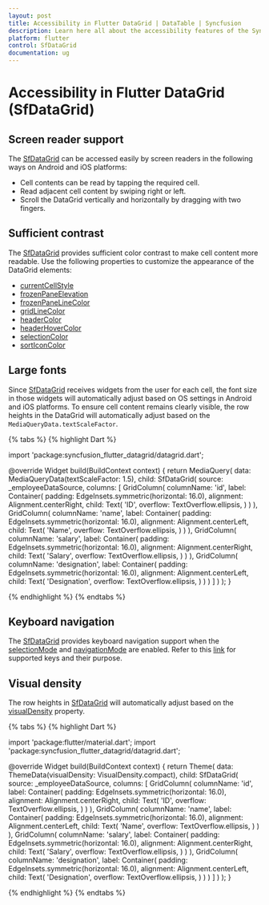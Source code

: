 ```yaml
---
layout: post
title: Accessibility in Flutter DataGrid | DataTable | Syncfusion
description: Learn here all about the accessibility features of the Syncfusion Flutter DataGrid (SfDataGrid) widget and more.
platform: flutter
control: SfDataGrid
documentation: ug
---
```


# Accessibility in Flutter DataGrid (SfDataGrid)

## Screen reader support

The [SfDataGrid](https://pub.dev/documentation/syncfusion_flutter_datagrid/latest/datagrid/SfDataGrid-class.html) can be accessed easily by screen readers in the following ways on Android and iOS platforms:

* Cell contents can be read by tapping the required cell.
* Read adjacent cell content by swiping right or left.
* Scroll the DataGrid vertically and horizontally by dragging with two fingers.

## Sufficient contrast

The [SfDataGrid](https://pub.dev/documentation/syncfusion_flutter_datagrid/latest/datagrid/SfDataGrid-class.html) provides sufficient color contrast to make cell content more readable. Use the following properties to customize the appearance of the DataGrid elements:

* [currentCellStyle](https://pub.dev/documentation/syncfusion_flutter_datagrid/latest/datagrid/DataGridCurrentCellStyle-class.html)
* [frozenPaneElevation](https://pub.dev/documentation/syncfusion_flutter_datagrid/latest/datagrid/SfDataGrid/frozenPaneElevation.html)
* [frozenPaneLineColor](https://pub.dev/documentation/syncfusion_flutter_datagrid/latest/datagrid/SfDataGrid/frozenPaneLineColor.html)
* [gridLineColor](https://pub.dev/documentation/syncfusion_flutter_datagrid/latest/datagrid/SfDataGrid/gridLineColor.html)
* [headerColor](https://pub.dev/documentation/syncfusion_flutter_datagrid/latest/datagrid/SfDataGrid/headerColor.html)
* [headerHoverColor](https://pub.dev/documentation/syncfusion_flutter_datagrid/latest/datagrid/SfDataGrid/headerHoverColor.html)
* [selectionColor](https://pub.dev/documentation/syncfusion_flutter_datagrid/latest/datagrid/SfDataGrid/selectionColor.html)
* [sortIconColor](https://pub.dev/documentation/syncfusion_flutter_datagrid/latest/datagrid/SfDataGrid/sortIconColor.html)

## Large fonts

Since [SfDataGrid](https://pub.dev/documentation/syncfusion_flutter_datagrid/latest/datagrid/SfDataGrid-class.html) receives widgets from the user for each cell, the font size in those widgets will automatically adjust based on OS settings in Android and iOS platforms. To ensure cell content remains clearly visible, the row heights in the DataGrid will automatically adjust based on the `MediaQueryData.textScaleFactor`.

{% tabs %}
{% highlight Dart %}

import 'package:syncfusion_flutter_datagrid/datagrid.dart';

@override
Widget build(BuildContext context) {
  return MediaQuery(
    data: MediaQueryData(textScaleFactor: 1.5),
    child: SfDataGrid(
      source: _employeeDataSource, 
      columns: <GridColumn>[
        GridColumn(
          columnName: 'id',
          label: Container(
            padding: EdgeInsets.symmetric(horizontal: 16.0),
            alignment: Alignment.centerRight,
            child: Text(
              'ID',
              overflow: TextOverflow.ellipsis,
            )
          )
        ),
        GridColumn(
          columnName: 'name',
          label: Container(
            padding: EdgeInsets.symmetric(horizontal: 16.0),
            alignment: Alignment.centerLeft,
            child: Text(
              'Name',
              overflow: TextOverflow.ellipsis,
            )
          )
        ),
        GridColumn(
          columnName: 'salary',
          label: Container(
            padding: EdgeInsets.symmetric(horizontal: 16.0),
            alignment: Alignment.centerRight,
            child: Text(
              'Salary',
              overflow: TextOverflow.ellipsis,
            )
          )
        ),
        GridColumn(
          columnName: 'designation',
          label: Container(
            padding: EdgeInsets.symmetric(horizontal: 16.0),
            alignment: Alignment.centerLeft,
            child: Text(
              'Designation',
              overflow: TextOverflow.ellipsis,
            )
          )
        )
      ]
    )
  );
}

{% endhighlight %}
{% endtabs %}

## Keyboard navigation

The [SfDataGrid](https://pub.dev/documentation/syncfusion_flutter_datagrid/latest/datagrid/SfDataGrid-class.html) provides keyboard navigation support when the [selectionMode](https://pub.dev/documentation/syncfusion_flutter_datagrid/latest/datagrid/SfDataGrid/selectionMode.html) and [navigationMode](https://pub.dev/documentation/syncfusion_flutter_datagrid/latest/datagrid/SfDataGrid/navigationMode.html) are enabled. Refer to this [link](https://help.syncfusion.com/flutter/datagrid/selection#keyboard-behavior) for supported keys and their purpose.

## Visual density

The row heights in [SfDataGrid](https://pub.dev/documentation/syncfusion_flutter_datagrid/latest/datagrid/SfDataGrid-class.html) will automatically adjust based on the [visualDensity](https://api.flutter.dev/flutter/material/ThemeData/visualDensity.html) property.

{% tabs %}
{% highlight Dart %}

import 'package:flutter/material.dart';
import 'package:syncfusion_flutter_datagrid/datagrid.dart';

@override
Widget build(BuildContext context) {
  return Theme(
    data: ThemeData(visualDensity: VisualDensity.compact),
    child: SfDataGrid(
      source: _employeeDataSource, 
      columns: <GridColumn>[
        GridColumn(
          columnName: 'id',
          label: Container(
            padding: EdgeInsets.symmetric(horizontal: 16.0),
            alignment: Alignment.centerRight,
            child: Text(
              'ID',
              overflow: TextOverflow.ellipsis,
            )
          )
        ),
        GridColumn(
          columnName: 'name',
          label: Container(
            padding: EdgeInsets.symmetric(horizontal: 16.0),
            alignment: Alignment.centerLeft,
            child: Text(
              'Name',
              overflow: TextOverflow.ellipsis,
            )
          )
        ),
        GridColumn(
          columnName: 'salary',
          label: Container(
            padding: EdgeInsets.symmetric(horizontal: 16.0),
            alignment: Alignment.centerRight,
            child: Text(
              'Salary',
              overflow: TextOverflow.ellipsis,
            )
          )
        ),
        GridColumn(
          columnName: 'designation',
          label: Container(
            padding: EdgeInsets.symmetric(horizontal: 16.0),
            alignment: Alignment.centerLeft,
            child: Text(
              'Designation',
              overflow: TextOverflow.ellipsis,
            )
          )
        )
      ]
    )
  );
}

{% endhighlight %}
{% endtabs %}

